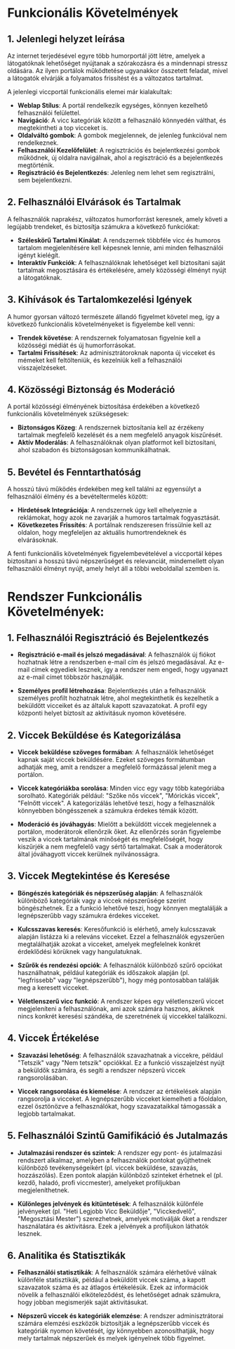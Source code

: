 # Funkcionális Követelmények

## 1. Jelenlegi helyzet leírása

Az internet terjedésével egyre több humorportál jött létre, amelyek a látogatóknak lehetőséget nyújtanak a szórakozásra és a mindennapi stressz oldására. Az ilyen portálok működtetése ugyanakkor összetett feladat, mivel a látogatók elvárják a folyamatos frissítést és a változatos tartalmat.

A jelenlegi viccportál funkcionális elemei már kialakultak:

- **Weblap Stílus**: A portál rendelkezik egységes, könnyen kezelhető felhasználói felülettel.
- **Navigáció**: A vicc kategóriák között a felhasználó könnyedén válthat, és megtekintheti a top vicceket is.
- **Oldalváltó gombok**: A gombok megjelennek, de jelenleg funkcióval nem rendelkeznek.
- **Felhasználói Kezelőfelület**: A regisztrációs és bejelentkezési gombok működnek, új oldalra navigálnak, ahol a regisztráció és a bejelentkezés megtörténik.
- **Regisztráció és Bejelentkezés**: Jelenleg nem lehet sem regisztrálni, sem bejelentkezni.

## 2. Felhasználói Elvárások és Tartalmak

A felhasználók naprakész, változatos humorforrást keresnek, amely követi a legújabb trendeket, és biztosítja számukra a következő funkciókat:

- **Széleskörű Tartalmi Kínálat**: A rendszernek többféle vicc és humoros tartalom megjelenítésére kell képesnek lennie, ami minden felhasználói igényt kielégít.
- **Interaktív Funkciók**: A felhasználóknak lehetőséget kell biztosítani saját tartalmak megosztására és értékelésére, amely közösségi élményt nyújt a látogatóknak.

## 3. Kihívások és Tartalomkezelési Igények

A humor gyorsan változó természete állandó figyelmet követel meg, így a következő funkcionális követelményeket is figyelembe kell venni:

- **Trendek követése**: A rendszernek folyamatosan figyelnie kell a közösségi médiát és új humorforrásokat.
- **Tartalmi Frissítések**: Az adminisztrátoroknak naponta új vicceket és mémeket kell feltölteniük, és kezelniük kell a felhasználói visszajelzéseket.

## 4. Közösségi Biztonság és Moderáció

A portál közösségi élményének biztosítása érdekében a következő funkcionális követelmények szükségesek:

- **Biztonságos Közeg**: A rendszernek biztosítania kell az érzékeny tartalmak megfelelő kezelését és a nem megfelelő anyagok kiszűrését.
- **Aktív Moderálás**: A felhasználóknak olyan platformot kell biztosítani, ahol szabadon és biztonságosan kommunikálhatnak.

## 5. Bevétel és Fenntarthatóság

A hosszú távú működés érdekében meg kell találni az egyensúlyt a felhasználói élmény és a bevételtermelés között:

- **Hirdetések Integrációja**: A rendszernek úgy kell elhelyeznie a reklámokat, hogy azok ne zavarják a humoros tartalmak fogyasztását.
- **Következetes Frissítés**: A portálnak rendszeresen frissülnie kell az oldalon, hogy megfeleljen az aktuális humortrendeknek és elvárásoknak.

A fenti funkcionális követelmények figyelembevételével a viccportál képes biztosítani a hosszú távú népszerűséget és relevanciát, mindemellett olyan felhasználói élményt nyújt, amely helyt áll a többi weboldallal szemben is.


#  Rendszer Funkcionális Követelmények:

## 1. Felhasználói Regisztráció és Bejelentkezés


- **Regisztráció e-mail és jelszó megadásával**: A felhasználók új fiókot hozhatnak létre a rendszerben e-mail cím és jelszó megadásával. 
Az e-mail címek egyediek lesznek, így a rendszer nem engedi, hogy ugyanazt az e-mail címet többször használják.

- **Személyes profil létrehozása**: Bejelentkezés után a felhasználók személyes profilt hozhatnak létre, ahol megtekinthetik és kezelhetik a beküldött vicceiket és
 az általuk kapott szavazatokat. A profil egy központi helyet biztosít az aktivitásuk nyomon követésére.

## 2. Viccek Beküldése és Kategorizálása


- **Viccek beküldése szöveges formában**: A felhasználók lehetőséget kapnak saját viccek beküldésére. 
Ezeket szöveges formátumban adhatják meg, amit a rendszer a megfelelő formázással jelenít meg a portálon.

- **Viccek kategóriákba sorolása**: Minden vicc egy vagy több kategóriába sorolható. Kategóriák például: "Szőke nős viccek", "Mórickás viccek", "Felnőtt viccek". 
A kategorizálás lehetővé teszi, hogy a felhasználók könnyebben böngésszenek a számukra érdekes témák között.

- **Moderáció és jóváhagyás**: Mielőtt a beküldött viccek megjelennek a portálon, moderátorok ellenőrzik őket. Az ellenőrzés során figyelembe veszik a viccek tartalmának minőségét és megfelelőségét,
 hogy kiszűrjék a nem megfelelő vagy sértő tartalmakat. Csak a moderátorok által jóváhagyott viccek kerülnek nyilvánosságra.

## 3. Viccek Megtekintése és Keresése


- **Böngészés kategóriák és népszerűség alapján**: A felhasználók különböző kategóriák vagy a viccek népszerűsége szerint böngészhetnek. Ez a funkció lehetővé teszi, hogy könnyen megtalálják a legnépszerűbb vagy számukra érdekes vicceket.

- **Kulcsszavas keresés**: Keresőfunkció is elérhető, amely kulcsszavak alapján listázza ki a releváns vicceket. Ezzel a felhasználók egyszerűen megtalálhatják azokat a vicceket, amelyek megfelelnek konkrét érdeklődési körüknek vagy hangulatuknak.

- **Szűrők és rendezési opciók**: A felhasználók különböző szűrő opciókat használhatnak, például kategóriák és időszakok alapján (pl. "legfrissebb" vagy "legnépszerűbb"), hogy még pontosabban találják meg a keresett vicceket.

- **Véletlenszerű vicc funkció**: A rendszer képes egy véletlenszerű viccet megjeleníteni a felhasználónak, ami azok számára hasznos, akiknek nincs konkrét keresési szándéka, de szeretnének új viccekkel találkozni.


## 4. Viccek Értékelése


- **Szavazási lehetőség**: A felhasználók szavazhatnak a viccekre, például "Tetszik" vagy "Nem tetszik" opciókkal. Ez a funkció visszajelzést nyújt a beküldők számára, és segíti a rendszer népszerű viccek rangsorolásában.

- **Viccek rangsorolása és kiemelése**: A rendszer az értékelések alapján rangsorolja a vicceket. A legnépszerűbb vicceket kiemelheti a főoldalon, ezzel ösztönözve a felhasználókat, hogy szavazataikkal támogassák a legjobb tartalmakat.


## 5. Felhasználói Szintű Gamifikáció és Jutalmazás
- **Jutalmazási rendszer és szintek**: A rendszer egy pont- és jutalmazási rendszert alkalmaz, amelyben a felhasználók pontokat gyűjthetnek különböző tevékenységeikért (pl. viccek beküldése, szavazás, hozzászólás). Ezen pontok alapján különböző szinteket érhetnek el (pl. kezdő, haladó, profi viccmester), amelyeket profiljukban megjeleníthetnek.

- **Különleges jelvények és kitüntetések**: A felhasználók különféle jelvényeket (pl. "Heti Legjobb Vicc Beküldője", "Vicckedvelő", "Megosztási Mester") szerezhetnek, amelyek motiválják őket a rendszer használatára és aktivitásra. Ezek a jelvények a profiljukon láthatók lesznek.

## 6. Analitika és Statisztikák
- **Felhasználói statisztikák**: A felhasználók számára elérhetővé válnak különféle statisztikák, például a beküldött viccek száma, a kapott szavazatok száma és az átlagos értékelésük. Ezek az információk növelik a felhasználói elköteleződést, és lehetőséget adnak számukra, hogy jobban megismerjék saját aktivitásukat.

- **Népszerű viccek és kategóriák elemzése**: A rendszer adminisztrátorai számára elemzési eszközök biztosítják a legnépszerűbb viccek és kategóriák nyomon követését, így könnyebben azonosíthatják, hogy mely tartalmak népszerűek és melyek igényelnek több figyelmet.



